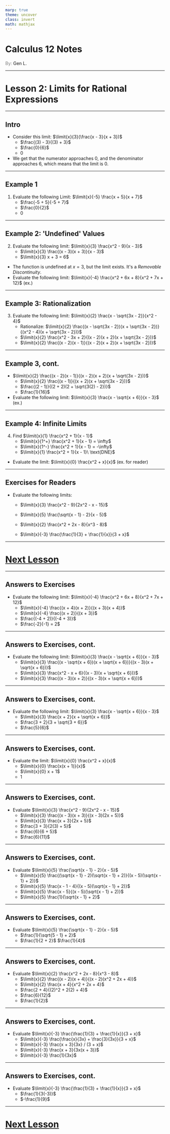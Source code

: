 ```yaml
---
marp: true
theme: uncover
class: invert
math: mathjax
---
```


$\newcommand\limit[2]{\displaystyle\lim_{#1 \to #2}}$

# <!--fit--> Calculus 12 Notes
<span style="color:grey">By:</span> Gen L.

<!--_footer: In partnership with Hyperion University, 2025-->

---

# Lesson 2: Limits for Rational Expressions

---

<!--paginate: true-->

## Intro

* Consider this limit: $\limit{x}{3}(\frac{x - 3}{x + 3})$
    * $\frac{(3) - 3}{(3) + 3}$
    * $\frac{0}{6}$
    * $0$
* We get that the numerator approaches $0$, and the denominator approaches $6$, which means that the limit is $0$.

---

## Example 1

1. Evaluate the following Limit: $\limit{x}{-5} \frac{x + 5}{x + 7}$
    * $\frac{-5 + 5}{-5 + 7}$
    * $\frac{0}{2}$
    * $0$

---

## Example 2: 'Undefined' Values

2. Evaluate the following limit: $\limit{x}{3} \frac{x^2 - 9}{x - 3}$
    * $\limit{x}{3} \frac{(x - 3)(x + 3)}{x - 3}$
    * $\limit{x}{3} x + 3 = 6$
* The function is undefined at $x = 3$, but the limit exists. It's a *Removable Discontinuity*.
* Evaluate the following limit: $\limit{x}{-4} \frac{x^2 + 6x + 8}{x^2 + 7x + 12}$ (ex.)

---

## Example 3: Rationalization

3. Evaluate the following limit: $\limit{x}{2} \frac{x - \sqrt{3x - 2}}{x^2 - 4}$
    * Rationalize: $\limit{x}{2} \frac{(x - \sqrt{3x - 2})(x + \sqrt{3x - 2})}{(x^2 - 4)(x + \sqrt{3x - 2})}$
    * $\limit{x}{2} \frac{x^2 - 3x + 2}{(x - 2)(x + 2)(x + \sqrt{3x - 2})}$
    * $\limit{x}{2} \frac{(x - 2)(x - 1)}{(x - 2)(x + 2)(x + \sqrt{3x - 2})}$

---

## Example 3, cont.

* $\limit{x}{2} \frac{(x - 2)(x - 1)}{(x - 2)(x + 2)(x + \sqrt{3x - 2})}$
    * $\limit{x}{2} \frac{(x - 1)}{(x + 2)(x + \sqrt{3x - 2})}$
    * $\frac{(2 - 1)}{(2 + 2)(2 + \sqrt{3(2) - 2})}$
    * $\frac{1}{16}$
* Evaluate the following limit: $\limit{x}{3} \frac{x - \sqrt{x + 6}}{x - 3}$ (ex.)
    
---

## Example 4: Infinite Limits

4. Find $\limit{x}{1} \frac{x^2 + 1}{x - 1}$
    * $\limit{x}{1^+} \frac{x^2 + 1}{x - 1} = \infty$
    * $\limit{x}{1^-} \frac{x^2 + 1}{x - 1} = -\infty$
    * $\limit{x}{1} \frac{x^2 + 1}{x - 1}\ \text{DNE}$
* Evaluate the limit: $\limit{x}{0} \frac{x^2 + x}{x}$ (ex. for reader)

---

## Exercises for Readers

* Evaluate the following limits:
    * $\limit{x}{3} \frac{x^2 - 9}{2x^2 - x - 15}$

    * $\limit{x}{5} \frac{\sqrt{x - 1} - 2}{x - 5}$

    * $\limit{x}{2} \frac{x^2 + 2x - 8}{x^3 - 8}$

    * $\limit{x}{-3} \frac{\frac{1}{3} + \frac{1}{x}}{3 + x}$

---

# [Next Lesson](Lesson%203)

<!--_footer: Next page for exercise answers! -->

---

## Answers to Exercises

* Evaluate the following limit: $\limit{x}{-4} \frac{x^2 + 6x + 8}{x^2 + 7x + 12}$
    * $\limit{x}{-4} \frac{(x + 4)(x + 2)}{(x + 3)(x + 4)}$
    * $\limit{x}{-4} \frac{(x + 2)}{(x + 3)}$
    * $\frac{(-4 + 2)}{(-4 + 3)}$
    * $\frac{-2}{-1} = 2$

---

## Answers to Exercises, cont.

* Evaluate the following limit: $\limit{x}{3} \frac{x - \sqrt{x + 6}}{x - 3}$
    * $\limit{x}{3} \frac{(x - \sqrt{x + 6})(x + \sqrt{x + 6})}{(x - 3)(x + \sqrt{x + 6})}$
    * $\limit{x}{3} \frac{x^2 - x + 6}{(x - 3)(x + \sqrt{x + 6})}$
    * $\limit{x}{3} \frac{(x - 3)(x + 2)}{(x - 3)(x + \sqrt{x + 6})}$
---

## Answers to Exercises, cont.

* Evaluate the following limit: $\limit{x}{3} \frac{x - \sqrt{x + 6}}{x - 3}$
    * $\limit{x}{3} \frac{x + 2}{x + \sqrt{x + 6}}$
    * $\frac{3 + 2}{3 + \sqrt{3 + 6}}$
    * $\frac{5}{6}$

---

## Answers to Exercises, cont.

* Evaluate the limit: $\limit{x}{0} \frac{x^2 + x}{x}$
    * $\limit{x}{0} \frac{x(x + 1)}{x}$
    * $\limit{x}{0} x + 1$
    * $1$

---

## Answers to Exercises, cont.

* Evaluate $\limit{x}{3} \frac{x^2 - 9}{2x^2 - x - 15}$
    * $\limit{x}{3} \frac{(x - 3)(x + 3)}{(x - 3)(2x + 5)}$
    * $\limit{x}{3} \frac{x + 3}{2x + 5}$
    * $\frac{3 + 3}{2(3) + 5}$
    * $\frac{6}{6 + 5}$
    * $\frac{6}{11}$

---

## Answers to Exercises, cont.

* Evaluate $\limit{x}{5} \frac{\sqrt{x - 1} - 2}{x - 5}$
    * $\limit{x}{5} \frac{(\sqrt{x - 1} - 2)(\sqrt{x - 1} + 2)}{(x - 5)(\sqrt{x - 1} + 2)}$
    * $\limit{x}{5} \frac{x - 1 - 4}{(x - 5)(\sqrt{x - 1} + 2)}$
    * $\limit{x}{5} \frac{x - 5}{(x - 5)(\sqrt{x - 1} + 2)}$
    * $\limit{x}{5} \frac{1}{\sqrt{x - 1} + 2}$

---

## Answers to Exercises, cont.

* Evaluate $\limit{x}{5} \frac{\sqrt{x - 1} - 2}{x - 5}$
    * $\frac{1}{\sqrt{5 - 1} + 2}$
    * $\frac{1}{2 + 2}$
     $\frac{1}{4}$

---

## Answers to Exercises, cont.

* Evaluate $\limit{x}{2} \frac{x^2 + 2x - 8}{x^3 - 8}$
    * $\limit{x}{2} \frac{(x - 2)(x + 4)}{(x - 2)(x^2 + 2x + 4)}$
    * $\limit{x}{2} \frac{x + 4}{x^2 + 2x + 4}$
    * $\frac{2 + 4}{(2)^2 + 2(2) + 4}$
    * $\frac{6}{12}$
    * $\frac{1}{2}$

---

## Answers to Exercises, cont.

* Evaluate $\limit{x}{-3} \frac{\frac{1}{3} + \frac{1}{x}}{3 + x}$
    * $\limit{x}{-3} \frac{\frac{x}{3x} + \frac{3}{3x}}{3 + x}$
    * $\limit{x}{-3} \frac{x + 3}{3x} / (3 + x)$
    * $\limit{x}{-3} \frac{x + 3}{3x(x + 3)}$
    * $\limit{x}{-3} \frac{1}{3x}$

---

## Answers to Exercises, cont.

* Evaluate $\limit{x}{-3} \frac{\frac{1}{3} + \frac{1}{x}}{3 + x}$
    * $\frac{1}{3(-3)}$
    * $-\frac{1}{9}$

---

# [Next Lesson](Lesson%203)